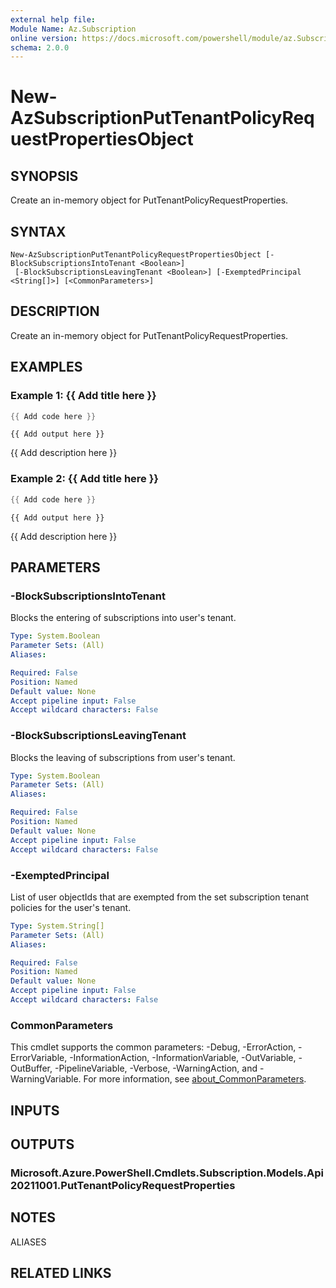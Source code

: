 ```yaml
---
external help file:
Module Name: Az.Subscription
online version: https://docs.microsoft.com/powershell/module/az.Subscription/new-AzSubscriptionPutTenantPolicyRequestPropertiesObject
schema: 2.0.0
---
```


# New-AzSubscriptionPutTenantPolicyRequestPropertiesObject

## SYNOPSIS
Create an in-memory object for PutTenantPolicyRequestProperties.

## SYNTAX

```
New-AzSubscriptionPutTenantPolicyRequestPropertiesObject [-BlockSubscriptionsIntoTenant <Boolean>]
 [-BlockSubscriptionsLeavingTenant <Boolean>] [-ExemptedPrincipal <String[]>] [<CommonParameters>]
```

## DESCRIPTION
Create an in-memory object for PutTenantPolicyRequestProperties.

## EXAMPLES

### Example 1: {{ Add title here }}
```powershell
{{ Add code here }}
```

```output
{{ Add output here }}
```

{{ Add description here }}

### Example 2: {{ Add title here }}
```powershell
{{ Add code here }}
```

```output
{{ Add output here }}
```

{{ Add description here }}

## PARAMETERS

### -BlockSubscriptionsIntoTenant
Blocks the entering of subscriptions into user's tenant.

```yaml
Type: System.Boolean
Parameter Sets: (All)
Aliases:

Required: False
Position: Named
Default value: None
Accept pipeline input: False
Accept wildcard characters: False
```

### -BlockSubscriptionsLeavingTenant
Blocks the leaving of subscriptions from user's tenant.

```yaml
Type: System.Boolean
Parameter Sets: (All)
Aliases:

Required: False
Position: Named
Default value: None
Accept pipeline input: False
Accept wildcard characters: False
```

### -ExemptedPrincipal
List of user objectIds that are exempted from the set subscription tenant policies for the user's tenant.

```yaml
Type: System.String[]
Parameter Sets: (All)
Aliases:

Required: False
Position: Named
Default value: None
Accept pipeline input: False
Accept wildcard characters: False
```

### CommonParameters
This cmdlet supports the common parameters: -Debug, -ErrorAction, -ErrorVariable, -InformationAction, -InformationVariable, -OutVariable, -OutBuffer, -PipelineVariable, -Verbose, -WarningAction, and -WarningVariable. For more information, see [about_CommonParameters](http://go.microsoft.com/fwlink/?LinkID=113216).

## INPUTS

## OUTPUTS

### Microsoft.Azure.PowerShell.Cmdlets.Subscription.Models.Api20211001.PutTenantPolicyRequestProperties

## NOTES

ALIASES

## RELATED LINKS

